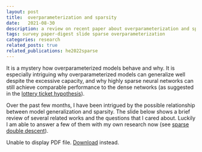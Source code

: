 ```yaml
---
layout: post
title:  overparameterization and sparsity
date:   2021-08-30
description: a review on recent paper about overparameterization and sparsity
tags: survey paper-digest slide sparse overparameterization
categories: research
related_posts: true
related_publications: he2022sparse
---
```


It is a mystery how overparameterized models behave and why. It is especially intriguing why overparameterized models can generalize well despite the excessive capacity, and why highly sparse neural networks can still achieve comparable performance to the dense networks (as suggested in the [lottery ticket hypothesis](https://arxiv.org/abs/1803.03635)). 

Over the past few months, I have been intrigued by the possible relationship between model generalization and sparsity. The slide below shows a brief review of several related works and the questions that I cared about. Luckily I am able to answer a few of them with my own research now (see [sparse double descent](https://he-zh.github.io/_posts/2022-07-Sparse_double_descent/)).


<object data="/assets/pdf/ZhengHe_overparametrized_neural_networks.pdf" width="100%" height="500px">
    <p>Unable to display PDF file. <a href="/assets/pdf/ZhengHe_overparametrized_neural_networks.pdf">Download</a> instead.</p>
</object>